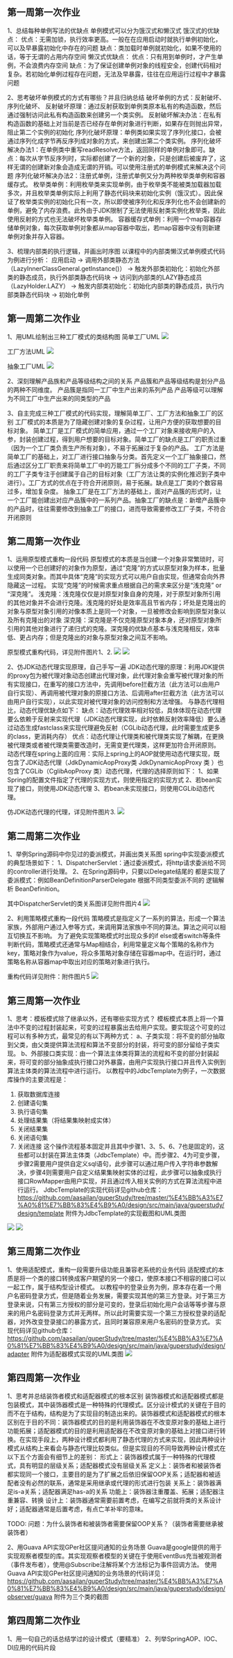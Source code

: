 ## 第一周第一次作业
1、总结每种单例写法的优缺点
单例模式可以分为饿汉式和懒汉式
饿汉式的优缺点：
  优点：无需加锁，执行效率更高。一般在在应用启动时就执行单例初始化，可以及早暴露初始化中存在的问题
  缺点：类加载时单例就初始化，如果不使用的话，等于无谓的占用内存空间
懒汉式优缺点：
  优点：只有用到单例时，才产生单例，不会浪费内存空间
  缺点：为了保证创建单例对象的线程安全，创建代码相对复杂。若初始化单例过程存在问题，无法及早暴露，往往在应用运行过程中才暴露问题

2、思考破坏单例模式的方式有哪些？并且归纳总结
破坏单例的方式：反射破坏、序列化破坏、
反射破坏原理：通过反射获取到单例类原本私有的构造函数，然后通过强制访问此私有构造函数来创建另一个类实例。
反射破坏解决办法：在私有构造函数的基础上对当前是否已经存在单例对象进行判断，如果存在则抛出异常，阻止第二个实例的初始化
序列化破坏原理：单例类如果实现了序列化接口，会被通过序列化成字节再反序列成对象的方式，来创建出第二个类实例。
序列化破坏解决办法1：在单例类中重写readResolve方法，返回同样的单例对象即可。缺点：每次从字节反序列时，实际都创建了一个新的对象，只是创建后被废弃了，这样无谓的创建新对象会造成无谓的开销。可以使用注册式的单例模式来解决这个问题
序列化破坏解决办法2：注册式单例，注册式单例又分为两种枚举类单例和容器缓存式。
  枚举类单例：利用枚举类来实现单例，由于枚举类不能被类加载器加载多次，并且枚举类单例实际上利用了静态代码块来初始化实例（饿汉式）。因此保证了枚举类实例的初始化只有一次，所以即使被序列化和反序列化也不会创建新的单例，避免了内存浪费。此外由于JDK限制了无法使用反射类实例化枚举类，因此使用反射的方式也无法破坏枚举类单例。
  容器缓存式单例：利用一个map容器存储单例对象，每次获取单例对象都从map容器中取出，若map容器中没有则新建单例对象并存入容器。

3、梳理内部类的执行逻辑，并画出时序图
  以课程中的内部类懒汉式单例模式代码为例进行分析：
  应用启动 -> 调用外部类静态方法（LazyInnerClassGeneral.getInstance()） -> 触发外部类初始化：初始化外部类的静态成员，执行外部类静态代码块 -> 访问到内部类的LAZY静态成员（LazyHolder.LAZY） -> 触发内部类初始化：初始化内部类的静态成员，执行内部类静态代码块 -> 初始化单例

## 第一周第二次作业
1、用UML绘制出三种工厂模式的类结构图
简单工厂UML
<img src="./imgs/简单工厂UML.png">

工厂方法UML
<img src="./imgs/工厂方法UML.png">

抽象工厂UML
<img src="./imgs/抽象工厂UML.png">

2、深刻理解产品族和产品等级结构之间的关系
产品簇和产品等级结构是划分产品的两种不同维度。
产品簇是指同一工厂中生产出来的系列产品
产品等级可以理解为不同工厂中生产出来的同类型的产品

3、自主完成三种工厂模式的代码实现，理解简单工厂、工厂方法和抽象工厂的区别
工厂模式的本质是为了隐藏创建对象的复杂过程，让用户方便的获取想要的目标对象。
简单工厂是工厂模式的简单应用，通过一个工厂对象来接收用户的入参，封装创建过程，得到用户想要的目标对象。简单工厂的缺点是工厂的职责过重（因为一个工厂类负责生产所有对象），不易于拓展过于复杂的产品。
工厂方法是简单工厂的基础上，对工厂进行接口抽象与分类。首先定义一个工厂抽象接口，然后通过区分工厂职责来将简单工厂中的万能工厂拆分成多个不同的工厂子类，不同的工厂子类专注于创建属于自己的目标对象（工厂方法让类的实例化推迟到子类中进行）。工厂方式的优点在于符合开闭原则，易于拓展。缺点是工厂类的个数容易过多，增加复杂度。
抽象工厂是在工厂方法的基础上，面对产品簇的形式时，让一个工厂能创建出对应产品簇中的一系列产品。抽象工厂的缺点是：新增产品簇中的产品时，往往需要修改到抽象工厂的接口，进而导致需要修改工厂子类，不符合开闭原则


## 第二周第一次作业
1、运用原型模式重构一段代码
原型模式的本质是当创建一个对象非常繁琐时，可以使用一个已创建好的对象作为原型，通过“克隆”的方式以原型对象为样本，批量生成同类对象。而其中具体“克隆”的实现方式可以用户自由实现，但通常会向外界隐藏这一过程。
实现“克隆”的时候需求重点根据自己的需求来区分是“浅克隆” or “深克隆”。
浅克隆：浅克隆仅仅是对原型对象自身的克隆，对于原型对象所引用的其他对象并不会进行克隆。浅克隆的好处是效率高且节省内存；坏处是克隆出的对象与原型对象引用的对像本质上是同一个对象，一旦被修改会影响到原型对象以及所有克隆出的对象
深克隆：深克隆是不仅克隆原型对象本身，还对原型对象所引用的其他对象进行了递归式的克隆。深克隆的优缺点基本与浅克隆相反，效率低、更占内存；但是克隆出的对象与原型对象之间互不影响。

原型模式重构代码，详见附件图片1、2.
<img src="./imgs/原型模式uml.png">
<img src="./imgs/原型模式实现clone.png">


2、仿JDK动态代理实现原理，自己手写一遍
JDK动态代理的原理：利用JDK提供的proxy包为被代理对象动态创建出代理对象，此代理对象会重写被代理对象的所有实现接口，在重写的接口方法中，先调用before拦截方法（此方法可以由用户自行实现）、再调用被代理对象的原接口方法、后调用after拦截方法（此方法可以由用户自行实现），以此实现对被代理对象的访问控制和方法增强。
与静态代理相比，动态代理优缺点如下：
缺点：动态代理效率相对较低，具体体现在动态代理要么依赖于反射来实现代理（JDK动态代理实现，此时依赖反射效率降低）要么通过动态生成fastclass来实现代理避免反射（CGLib动态代理，此时需要生成更多的class，更消耗内存）
优点：动态代理让代理类和被代理类实现了解耦，在更换被代理类或者被代理类需要改造时，无需变更代理类，这样更加符合开闭原则。
动态代理在spring上面的应用：实际上spring上的AOP就使用动态代理实现，既包含了JDK动态代理（JdkDynamicAopProxy类 JdkDynamicAopProxy 类 ）也包含了CGLib（CglibAopProxy 类）动态代理，代理的选择原则如下：
1、如果Spring的配置文件指定了代理的实现方式，则使用指定的实现方式
2、若bean实现了接口，则使用JDK动态代理
3、若bean未实现接口，则使用CGLib动态代理。

仿JDK动态代理的代理，详见附件图片3.
<img src="./imgs/自定义jdk代理.png">

## 第二周第二次作业
1、举例Spring源码中你见过的委派模式，并画出类关系图
spring中实现委派模式的典型场景如下：
1、DispatcherServlet：通过委派模式，将http请求委派给不同的controller进行处理。
2、在Spring源码中，只要以Delegate结尾的 都是实现了委派模式：例如BeanDefinitionParserDelegate 根据不同类型委派不同的 逻辑解析 BeanDefinition。 

其中DispatcherServlet的类关系图详见附件图片4
<img src="./imgs/dispatcherServlet委派模式.png">

2、利用策略模式重构一段代码
策略模式是指定义了一系列的算法，形成一个算法家族，外部用户通过入参等方式，来调用算法家族中不同的算法。算法之间可以相互切换互不影响。
为了避免实现策略模式时出现众多的if else或者switch等条件判断代码，策略模式还通常与Map相结合，利用常量定义每个策略的名称作为key，策略对象作为value，将众多策略对象存储在容器map中。在运行时，通过策略名称从容器map中取出对应的策略对象进行执行。

重构代码详见附件：附件图片5
<img src="./imgs/策略模式.png">

## 第三周第一次作业
1、思考：模板模式除了继承以外，还有哪些实现方式？
模板模式本质上将一个算法中不变的过程封装起来，可变的过程暴露出去给用户实现。要实现这个可变的过程可以有多种方式，最常见的有以下两种方式：
a、子类实现：将不变的部分抽取到父类，由父类提供算法流程和算法不变部分的封装，将可变的部分留给子类实现。
b、外部接口类实现：由一个算法主体类将算法的流程和不变的部分封装起来，将可变的部分抽象成执行接口对外暴露，由用户实现执行接口并且传入实例到算法主体类的算法流程中进行运行。
以教程中的JdbcTemplate为例子，一次数据库操作的主要流程是：
1) 获取数据库连接
2) 创建语句集
3) 执行语句集
4) 处理结果集（将结果集映射成实体）
5) 关闭结果集
6) 关闭语句集
7) 关闭连接
这个操作流程基本固定并且其中步骤1、3、5、6、7也是固定的，这些都可以封装在算法主体类（JdbcTemplate）中。而步骤2、4为可变步骤，步骤2需要用户提供自定义sql语句，此步骤可以通过用户传入字符串参数解决，步骤4则需要用户自定义结果集映射实体的过程，此步骤可以抽象成执行接口RowMapper由用户实现，并且通过传入相关实例的方式在算法流程中进行运行。
JdbcTemplate的实现代码详见github仓库：https://github.com/aasailan/guperStudy/tree/master/%E4%BB%A3%E7%A0%81%E7%BB%83%E4%B9%A0/design/src/main/java/guperstudy/design/template
附件为JdbcTemplate的实现截图和UML类图
<img src="./imgs/jdbctemplate.png">
<img src="./imgs/jdbctemplateUML.png">


## 第三周第二次作业
1、使用适配模式，重构一段需要升级功能且兼容老系统的业务代码
适配模式的本质是将一个类的接口转换成客户期望的另一个接口，使原本接口不相容的接口可以一起工作，属于结构型设计模式。
以教程中的登录业务为例，原本存在着一个用户名密码登录方式，但是随着业务发展，需要实现其他的第三方登录。对于第三方登录来说，只有第三方授权的部分是可变的，登录后初始化用户会话等等步骤与原来的用户名密码登录方式并无两样。所以此时需要实现一个第三方授权登录的适配器，对外改变登录接口的暴露方式，且同时兼容原来用户名密码的登录方式。
实现代码详见github仓库：https://github.com/aasailan/guperStudy/tree/master/%E4%BB%A3%E7%A0%81%E7%BB%83%E4%B9%A0/design/src/main/java/guperstudy/design/adapter
附件为适配器模式实现的UML类图
<img src="./imgs/adapter.png">


## 第四周第一次作业
1、思考并总结装饰者模式和适配器模式的根本区别
装饰器模式和适配器模式都是包装模式，其中装饰器模式是一种特殊的代理模式。区分设计模式的关键在于目的而不在于结构，结构是为了实现目的制造出来的。装饰器模式和适配器模式的根本区别在于目的不同：装饰器模式的目的是利用装饰器在不改变原对象的基础上进行功能拓展；适配器模式的目的是利用适配器在不改变原对象的基础上对接口进行转换。在实现手段上，两种设计模式都利用了静态代理的方式来实现，因此两种设计模式从结构上来看会与静态代理比较类似。但是实现目的不同导致两种设计模式在以下五个方面会有细节上的差别：
形式上：装饰器模式属于一种特殊的代理模式，具有明显的层级关系；适配器模式没有层级关系
定义上：装饰者和被装饰者都实现同一个接口，主要目的是为了扩展之后依旧保留OOP关系；适配器和被适配者没有必然的联系，通常是采用继承或代理的形式进行包装
关系上：装饰器满足is-a关系；适配器满足has-a的关系
功能上：装饰器注重覆盖、拓展；适配器注重兼容、转换
设计上：装饰器通常需要前置考虑，在编写之前就将类的关系设计好；适配器通常是后置考虑，有点亡羊补牢的意味。

TODO: 问题：为什么装饰者和被装饰者需要保留OOP关系？（装饰者需要继承被装饰者）

2、用Guava API实现GPer社区提问通知的业务场景
Guava是google提供的用于实现观察者模型的库。其实现观察者模型的关键在于使用EventBus充当被观测者（事件发布者），使用@Subscribe注解将某个方法标记为事件回调方法。
使用Guava API实现GPer社区提问通知的业务场景的代码详见：https://github.com/aasailan/guperStudy/tree/master/%E4%BB%A3%E7%A0%81%E7%BB%83%E4%B9%A0/design/src/main/java/guperstudy/design/observer/guava
附件为三个类的截图

## 第四周第二次作业
1、用一句自己的话总结学过的设计模式（要精准）
2、列举SpringAOP、IOC、DI应用的代码片段

## 